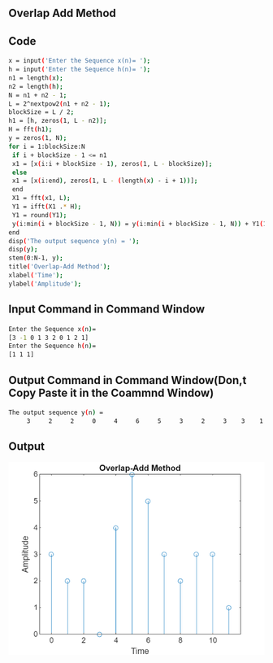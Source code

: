 ## Overlap Add Method

## Code 
```bash
x = input('Enter the Sequence x(n)= ');
h = input('Enter the Sequence h(n)= ');
n1 = length(x);
n2 = length(h);
N = n1 + n2 - 1;
L = 2^nextpow2(n1 + n2 - 1);
blockSize = L / 2; 
h1 = [h, zeros(1, L - n2)];
H = fft(h1);
y = zeros(1, N);
for i = 1:blockSize:N
 if i + blockSize - 1 <= n1
 x1 = [x(i:i + blockSize - 1), zeros(1, L - blockSize)];
 else
 x1 = [x(i:end), zeros(1, L - (length(x) - i + 1))];
 end
 X1 = fft(x1, L);
 Y1 = ifft(X1 .* H);
 Y1 = round(Y1); 
 y(i:min(i + blockSize - 1, N)) = y(i:min(i + blockSize - 1, N)) + Y1(1:(min(i + blockSize - 1, N - i + 1)));
end
disp('The output sequence y(n) = ');
disp(y);
stem(0:N-1, y);
title('Overlap-Add Method');
xlabel('Time');
ylabel('Amplitude');

```

## Input Command in Command Window
```bash
Enter the Sequence x(n)= 
[3 -1 0 1 3 2 0 1 2 1]
Enter the Sequence h(n)= 
[1 1 1]
```
## Output Command in Command Window(Don,t Copy Paste it in the Coammnd Window)

```bash
The output sequence y(n) = 
     3     2     2     0     4     6     5     3     2     3    3    1
```

## Output
<img src="../img/overlapadd.png">